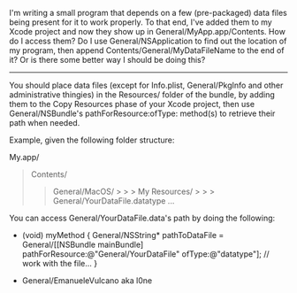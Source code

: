 I'm writing a small program that depends on a few (pre-packaged) data files being present for it to work properly.  To that end, I've added them to my Xcode project and now they show up in General/MyApp.app/Contents.  How do I access them? Do I use General/NSApplication to find out the location of my program, then append Contents/General/MyDataFileName to the end of it? Or is there some better way I should be doing this?

----

You should place data files (except for Info.plist, General/PkgInfo and other administrative thingies) in the Resources/ folder of the bundle, by adding them to the Copy Resources phase of your Xcode project, then use General/NSBundle's pathForResource:ofType: method(s) to retrieve their path when needed.

Example, given the following folder structure:
    
 My.app/
  > Contents/
   > > General/MacOS/
    > > > My
   > > Resources/
    > > > General/YourDataFile.datatype
 ...


You can access General/YourDataFile.data's path by doing the following:
    
 - (void) myMethod {
    General/NSString* pathToDataFile = General/[[NSBundle mainBundle] pathForResource:@"General/YourDataFile" ofType:@"datatype"];
    // work with the file...
}


 - General/EmanueleVulcano aka l0ne